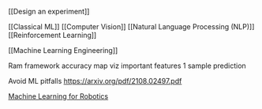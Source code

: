 [[Design an experiment]]

[[Classical ML]]
[[Computer Vision]]
[[Natural Language Processing (NLP)]]
[[Reinforcement Learning]]

[[Machine Learning Engineering]]

Ram framework
accuracy
map viz
important features
1 sample prediction

Avoid ML pitfalls
https://arxiv.org/pdf/2108.02497.pdf

[Machine Learning for Robotics](https://www.linkedin.com/posts/alishba-imran-_robotics-deeplearning-machinelearning-activity-7071948947669331968-z0Mp?utm_source=share&utm_medium=member_desktop)
